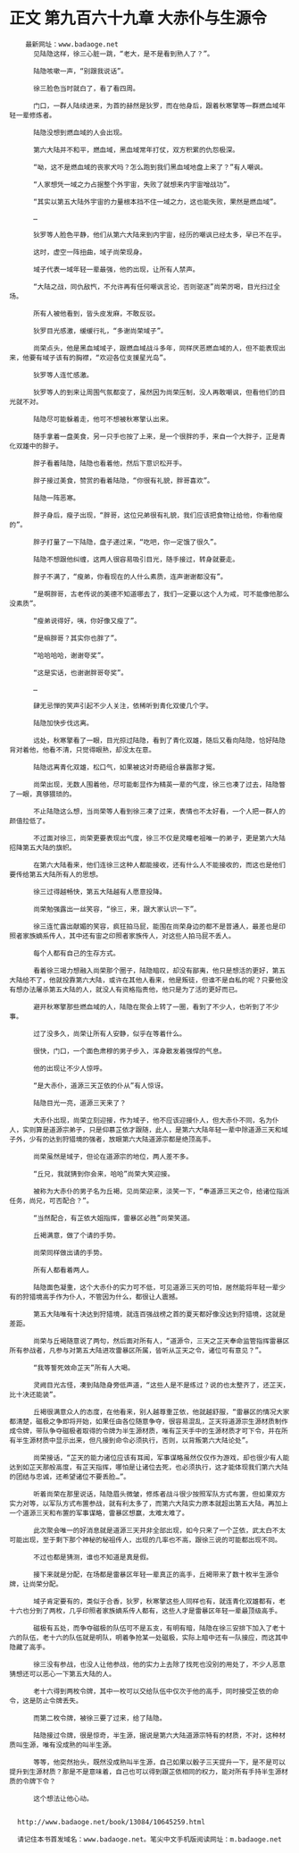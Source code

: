 # 正文 第九百六十九章 大赤仆与生源令
        最新网址：www.badaoge.net
          见陆隐这样，徐三心脏一跳，“老大，是不是看到熟人了？”。
      
          陆隐咳嗽一声，“别跟我说话”。
      
          徐三脸色当时就白了，看了看四周。
      
          门口，一群人陆续进来，为首的赫然是狄罗，而在他身后，跟着秋寒擎等一群燃血域年轻一辈修炼者。
      
          陆隐没想到燃血域的人会出现。
      
          第六大陆并不和平，燃血域，黑血域常年打仗，双方积累的仇怨极深。
      
          “呦，这不是燃血域的丧家犬吗？怎么跑到我们黑血域地盘上来了？”有人嘲讽。
      
          “人家想凭一域之力占据整个外宇宙，失败了就想来内宇宙噌战功”。
      
          “其实以第五大陆外宇宙的力量根本挡不住一域之力，这也能失败，果然是燃血域”。
      
          …
      
          狄罗等人脸色平静，他们从第六大陆来到内宇宙，经历的嘲讽已经太多，早已不在乎。
      
          这时，虚空一阵扭曲，域子尚荣现身。
      
          域子代表一域年轻一辈最强，他的出现，让所有人禁声。
      
          “大陆之战，同仇敌忾，不允许再有任何嘲讽言论，否则驱逐”尚荣厉喝，目光扫过全场。
      
          所有人被他看到，皆头皮发麻，不敢反驳。
      
          狄罗目光感激，缓缓行礼，“多谢尚荣域子”。
      
          尚荣点头，他是黑血域域子，跟燃血域战斗多年，同样厌恶燃血域的人，但不能表现出来，他要有域子该有的胸襟，“欢迎各位支援星光岛”。
      
          狄罗等人连忙感激。
      
          狄罗等人的到来让周围气氛都变了，虽然因为尚荣压制，没人再敢嘲讽，但看他们的目光就不对。
      
          陆隐尽可能躲着走，他可不想被秋寒擎认出来。
      
          随手拿着一盘美食，另一只手也按了上来，是一个很胖的手，来自一个大胖子，正是青化双雄中的胖子。
      
          胖子看着陆隐，陆隐也看着他，然后下意识松开手。
      
          胖子接过美食，赞赏的看着陆隐，“你很有礼貌，胖哥喜欢”。
      
          陆隐一阵恶寒。
      
          胖子身后，瘦子出现，“胖哥，这位兄弟很有礼貌，我们应该把食物让给他，你看他瘦的”。
      
          胖子打量了一下陆隐，盘子递过来，“吃吧，你一定饿了很久”。
      
          陆隐不想跟他纠缠，这两人很容易吸引目光，随手接过，转身就要走。
      
          胖子不满了，“瘦弟，你看现在的人什么素质，连声谢谢都没有”。
      
          “是啊胖哥，古老传说的美德不知道哪去了，我们一定要以这个人为戒，可不能像他那么没素质”。
      
          “瘦弟说得好，咦，你好像又瘦了”。
      
          “是嘛胖哥？其实你也胖了”。
      
          “哈哈哈哈，谢谢夸奖”。
      
          “这是实话，也谢谢胖哥夸奖”。
      
          …
      
          肆无忌惮的笑声引起不少人关注，依稀听到青化双傻几个字。
      
          陆隐加快步伐远离。
      
          远处，秋寒擎看了一眼，目光掠过陆隐，看到了青化双雄，随后又看向陆隐，恰好陆隐背对着他，他看不清，只觉得眼熟，却没太在意。
      
          陆隐远离青化双雄，松口气，如果被这对奇葩组合暴露那才冤。
      
          尚荣出现，无数人围着他，尽可能彰显作为精英一辈的气度，徐三也凑了过去，陆隐瞥了一眼，真够猥琐的。
      
          不止陆隐这么想，当尚荣等人看到徐三凑了过来，表情也不太好看，一个人把一群人的颜值拉低了。
      
          不过面对徐三，尚荣更要表现出气度，徐三不仅是灵瞳老祖唯一的弟子，更是第六大陆招降第五大陆的旗帜。
      
          在第六大陆看来，他们连徐三这种人都能接收，还有什么人不能接收的，而这也是他们要传给第五大陆所有人的思想。
      
          徐三过得越畅快，第五大陆越有人愿意投降。
      
          尚荣勉强露出一丝笑容，“徐三，来，跟大家认识一下”。
      
          徐三连忙露出献媚的笑容，疯狂拍马屁，能围在尚荣身边的都不是普通人，最差也是印照者家族嫡系传人，其中还有宙之印照者家族传人，对这些人拍马屁不丢人。
      
          每个人都有自己的生存方式。
      
          看着徐三竭力想融入尚荣那个圈子，陆隐暗叹，却没有鄙夷，他只是想活的更好，第五大陆给不了，他就投靠第六大陆，或许在其他人看来，他是叛徒，但谁不是自私的呢？只要他没有想办法屠杀第五大陆的人，就没人有资格指责他，他只是为了活的更好而已。
      
          避开秋寒擎那些燃血域的人，陆隐在聚会上转了一圈，看到了不少人，也听到了不少事。
      
          过了没多久，尚荣让所有人安静，似乎在等着什么。
      
          很快，门口，一个面色肃穆的男子步入，浑身散发着强悍的气息。
      
          他的出现让不少人惊呼。
      
          “是大赤仆，道源三天芷依的仆从”有人惊讶。
      
          陆隐目光一亮，道源三天来了？
      
          大赤仆出现，尚荣立刻迎接，作为域子，他不应该迎接仆人，但大赤仆不同，名为仆人，实则算是道源宗弟子，只是仰慕芷依才跟随，此人，是第六大陆年轻一辈中除道源三天和域子外，少有的达到狩猎境的强者，放眼第六大陆道源宗都是绝顶高手。
      
          尚荣虽然是域子，但论在道源宗的地位，两人差不多。
      
          “丘兄，我就猜到你会来，哈哈”尚荣大笑迎接。
      
          被称为大赤仆的男子名为丘褐，见尚荣迎来，淡笑一下，“奉道源三天之令，给诸位指派任务，尚兄，可否配合？”。
      
          “当然配合，有芷依大姐指挥，雷暴区必胜”尚荣笑道。
      
          丘褐满意，做了个请的手势。
      
          尚荣同样做出请的手势。
      
          所有人都看着两人。
      
          陆隐面色凝重，这个大赤仆的实力可不低，可见道源三天的可怕，居然能将年轻一辈少有的狩猎境高手作为仆人，不管因为什么，都很让人震撼。
      
          第五大陆唯有十决达到狩猎境，就连百强战榜之首的夏天都好像没达到狩猎境，这就是差距。
      
          尚荣与丘褐随意说了两句，然后面对所有人，“道源令，三天之芷天奉命监管指挥雷暴区所有参战者，凡参与对第五大陆进攻雷暴区所属，皆听从芷天之令，诸位可有意见？”。
      
          “我等誓死效命芷天”所有人大喝。
      
          灵阙目光古怪，凑到陆隐身旁低声道，“这些人是不是练过？说的也太整齐了，还芷天，比十决还能装”。
      
          丘褐很满意众人的态度，在他看来，别人越尊重芷依，他就越舒服，“雷暴区的情况大家都清楚，磁极之争即将开始，如果任由各位随意争夺，很容易混乱，芷天将道源宗生源材质制作成令牌，带队争夺磁极者取得的令牌为半生源材质，唯有芷天手中的生源材质才可下令，并在所有半生源材质中显示出来，但凡接到命令必须执行，否则，以背叛第六大陆论处”。
      
          尚荣接话，“芷天的能力诸位应该有耳闻，军事谋略虽然仅仅作为游戏，却也很少有人能达到如芷天那般高度，有芷天指挥，哪怕是让诸位去死，也必须执行，这才能体现我们第六大陆的团结与忠诚，还希望诸位不要丢脸…”。
      
          听着尚荣在那里说话，陆隐眉头微皱，修炼者战斗很少按照军队方式布置，但如果双方实力对等，以军队方式布置参战，就有利太多了，而第六大陆实力原本就超出第五大陆，再加上一个道源三天和布置的军事谋略，雷暴区想赢，太难太难了。
      
          此次聚会唯一的好消息就是道源三天并非全部出现，如今只来了一个芷依，武太白不太可能出现，至于剩下那个神秘的秘祖传人，出现的几率也不高，跟徐三说的可能都出现不同。
      
          不过也都是猜测，谁也不知道是真是假。
      
          接下来就是分配，在场都是雷暴区年轻一辈真正的高手，丘褐带来了数十枚半生源令牌，让尚荣分配。
      
          域子肯定要有的，类似于合香，狄罗，秋寒擎这些人同样也有，就连青化双雄都有，老十六也分到了两枚，几乎印照者家族嫡系传人都有，这些人才是雷暴区年轻一辈最顶级高手。
      
          磁极有五处，而争夺磁极的队伍可不是五支，有明有暗，陆隐在徐三安排下加入了老十六的队伍，老十六的队伍就是明队，明着争抢某一处磁极，实际上暗中还有一队接应，而这其中隐藏了高手。
      
          徐三没有参战，也没人让他参战，他的实力上去除了找死也没别的用处了，不少人恶意猜想还可以恶心一下第五大陆的人。
      
          老十六得到两枚令牌，其中一枚可以交给队伍中仅次于他的高手，同时接受芷依的命令，这是防止令牌丢失。
      
          而第二枚令牌，被徐三要了过来，给了陆隐。
      
          陆隐接过令牌，很是惊奇，半生源，据说是第六大陆道源宗特有的材质，不对，这种材质叫生源，唯有没成熟的叫半生源。
      
          等等，他突然抬头，既然没成熟叫半生源，自己如果以骰子三天提升一下，是不是可以提升到生源材质？那是不是意味着，自己也可以得到跟芷依相同的权力，能对所有手持半生源材质的令牌下令？
      
          这个想法让他心动。
      
      
      http://www.badaoge.net/book/13084/10645259.html
      
      请记住本书首发域名：www.badaoge.net。笔尖中文手机版阅读网址：m.badaoge.net